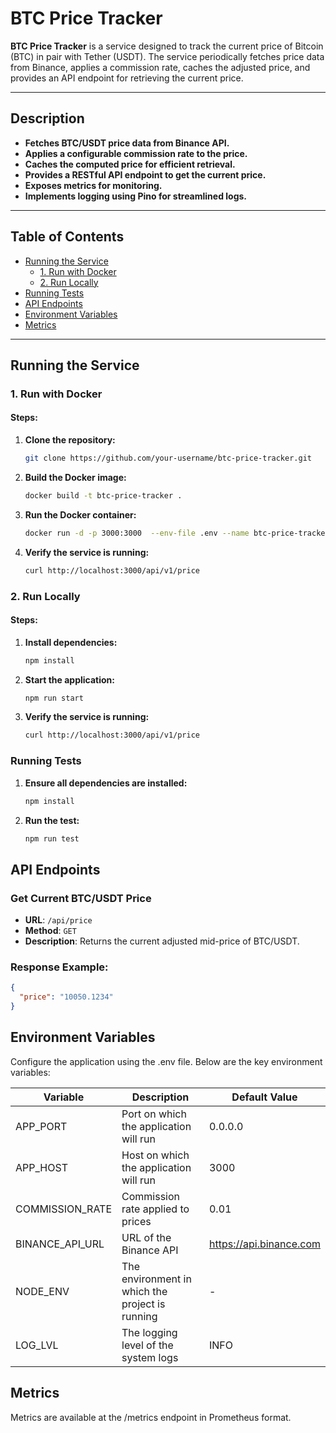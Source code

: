 # BTC Price Tracker

**BTC Price Tracker** is a service designed to track the current price of Bitcoin (BTC) in pair with Tether (USDT). The service periodically fetches price data from Binance, applies a commission rate, caches the adjusted price, and provides an API endpoint for retrieving the current price.

---

## Description

- **Fetches BTC/USDT price data from Binance API.**
- **Applies a configurable commission rate to the price.**
- **Caches the computed price for efficient retrieval.**
- **Provides a RESTful API endpoint to get the current price.**
- **Exposes metrics for monitoring.**
- **Implements logging using Pino for streamlined logs.**

---

## Table of Contents

- [Running the Service](#running-the-service)
    - [1. Run with Docker](#1-run-with-docker)
    - [2. Run Locally](#2-run-locally)
- [Running Tests](#running-tests)
- [API Endpoints](#api-endpoints)
- [Environment Variables](#environment-variables)
- [Metrics](#metrics)

---

## Running the Service

### 1. Run with Docker

#### Steps:

1. **Clone the repository:**

   ```bash
   git clone https://github.com/your-username/btc-price-tracker.git
   
2. **Build the Docker image:**
   ```bash
   docker build -t btc-price-tracker .
   
3. **Run the Docker container:**
   ```bash
   docker run -d -p 3000:3000  --env-file .env --name btc-price-tracker btc-price-tracker

4. **Verify the service is running:**
   ```bash
   curl http://localhost:3000/api/v1/price

### 2. Run Locally

#### Steps:
1. **Install dependencies:**
   ```bash
   npm install

2. **Start the application:**
    ```bash
   npm run start

3. **Verify the service is running:**
   ```bash
   curl http://localhost:3000/api/v1/price

### Running Tests
1. **Ensure all dependencies are installed:**
    ```bash
   npm install

2. **Run the test:**
    ```bash
   npm run test

## API Endpoints

### Get Current BTC/USDT Price
- **URL**: `/api/price`
- **Method**: `GET`
- **Description**: Returns the current adjusted mid-price of BTC/USDT.

### Response Example:
```json
{
  "price": "10050.1234"
}
```
## Environment Variables

Configure the application using the .env file. Below are the key environment variables:

| Variable        | Description                                     | Default Value           |
|-----------------|-------------------------------------------------|-------------------------|
| APP_PORT        | Port on which the application will run          | 0.0.0.0                 |
| APP_HOST        | Host on which the application will run          | 3000                    |
| COMMISSION_RATE | Commission rate applied to prices               | 0.01                    |
| BINANCE_API_URL | URL of the Binance API                          | https://api.binance.com |
| NODE_ENV        | The environment in which the project is running | -                       |
| LOG_LVL         | The logging level of the system logs            | INFO                    |

## Metrics
Metrics are available at the /metrics endpoint in Prometheus format.
